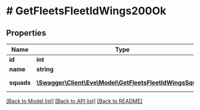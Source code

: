 # # GetFleetsFleetIdWings200Ok

## Properties

Name | Type | Description | Notes
------------ | ------------- | ------------- | -------------
**id** | **int** | id integer | 
**name** | **string** | name string | 
**squads** | [**\Swagger\Client\Eve\Model\GetFleetsFleetIdWingsSquad[]**](GetFleetsFleetIdWingsSquad.md) | squads array | 

[[Back to Model list]](../../README.md#documentation-for-models) [[Back to API list]](../../README.md#documentation-for-api-endpoints) [[Back to README]](../../README.md)


